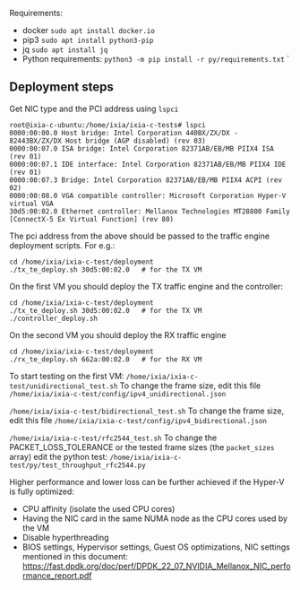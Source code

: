 Requirements:
- docker `sudo apt install docker.io`    
- pip3   `sudo apt install python3-pip`    
- jq     `sudo apt install jq`
- Python requirements: `python3 -m pip install -r py/requirements.txt`
` 


## Deployment steps     

Get NIC type and the PCI address using `lspci`
```
root@ixia-c-ubuntu:/home/ixia/ixia-c-tests# lspci
0000:00:00.0 Host bridge: Intel Corporation 440BX/ZX/DX - 82443BX/ZX/DX Host bridge (AGP disabled) (rev 03)
0000:00:07.0 ISA bridge: Intel Corporation 82371AB/EB/MB PIIX4 ISA (rev 01)
0000:00:07.1 IDE interface: Intel Corporation 82371AB/EB/MB PIIX4 IDE (rev 01)
0000:00:07.3 Bridge: Intel Corporation 82371AB/EB/MB PIIX4 ACPI (rev 02)
0000:00:08.0 VGA compatible controller: Microsoft Corporation Hyper-V virtual VGA
30d5:00:02.0 Ethernet controller: Mellanox Technologies MT28800 Family [ConnectX-5 Ex Virtual Function] (rev 80)
```

The pci address from the above should be passed to the traffic engine deployment scripts.
For e.g.:
```
cd /home/ixia/ixia-c-test/deployment
./tx_te_deploy.sh 30d5:00:02.0   # for the TX VM
```

On the first VM you should deploy the TX traffic engine and the controller:
```
cd /home/ixia/ixia-c-test/deployment
./tx_te_deploy.sh 30d5:00:02.0   # for the TX VM
./controller_deploy.sh
```

On the second VM you should deploy the RX traffic engine
```
cd /home/ixia/ixia-c-test/deployment
./rx_te_deploy.sh 662a:00:02.0   # for the RX VM
```

To start testing on the first VM:
`/home/ixia/ixia-c-test/unidirectional_test.sh`
To change the frame size, edit this file `/home/ixia/ixia-c-test/config/ipv4_unidirectional.json`

`/home/ixia/ixia-c-test/bidirectional_test.sh`
To change the frame size, edit this file `/home/ixia/ixia-c-test/config/ipv4_bidirectional.json`

`/home/ixia/ixia-c-test/rfc2544_test.sh`
To change the PACKET_LOSS_TOLERANCE or the tested frame sizes (the `packet_sizes` array) edit the python test: `/home/ixia/ixia-c-test/py/test_throughput_rfc2544.py`


Higher performance and lower loss can be further achieved if the Hyper-V is fully optimized:
- CPU affinity (isolate the used CPU cores)
- Having the NIC card in the same NUMA node as the CPU cores used by the VM
- Disable hyperthreading
- BIOS settings, Hypervisor settings, Guest OS optimizations, NIC settings mentioned in this document:
https://fast.dpdk.org/doc/perf/DPDK_22_07_NVIDIA_Mellanox_NIC_performance_report.pdf 



